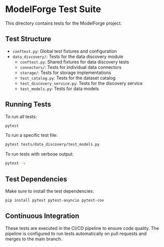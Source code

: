 # ModelForge Test Suite

This directory contains tests for the ModelForge project.

## Test Structure

- `conftest.py`: Global test fixtures and configuration
- `data_discovery/`: Tests for the data discovery module
  - `conftest.py`: Shared fixtures for data discovery tests
  - `connectors/`: Tests for individual data connectors
  - `storage/`: Tests for storage implementations
  - `test_catalog.py`: Tests for the dataset catalog
  - `test_discovery_service.py`: Tests for the discovery service
  - `test_models.py`: Tests for data models

## Running Tests

To run all tests:

```bash
pytest
```

To run a specific test file:

```bash
pytest tests/data_discovery/test_models.py
```

To run tests with verbose output:

```bash
pytest -v
```

## Test Dependencies

Make sure to install the test dependencies:

```bash
pip install pytest pytest-asyncio pytest-cov
```

## Continuous Integration

These tests are executed in the CI/CD pipeline to ensure code quality. The pipeline is configured to run tests automatically on pull requests and merges to the main branch. 